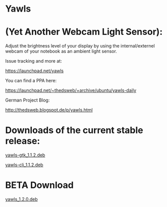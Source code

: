 # Yawls
# (Yet Another Webcam Light Sensor):
Adjust the brightness level of your display by using the internal/externel webcam of your notebook as an ambient light sensor.

Issue tracking and more at:

https://launchpad.net/yawls

You can find a PPA here:

https://launchpad.net/~thedsweb/+archive/ubuntu/yawls-daily

German Project Blog:

http://thedsweb.blogspot.de/p/yawls.html

# Downloads of the current stable release:
[yawls-gtk_1.1.2.deb](https://launchpad.net/yawls/1.1.x/1.1.2/+download/yawls-gtk_1.1.2_all.deb)

[yawls-cli_1.1.2.deb](https://launchpad.net/yawls/1.1.x/1.1.2/+download/yawls-cli_1.1.2_all.deb)

# BETA Download
[yawls_1.2.0.deb](https://bugs.launchpad.net/yawls/+bug/1433997/+attachment/4415274/+files/yawls_1.2.0_all.deb)
